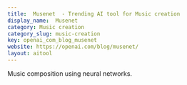 ```yaml
---
title:  Musenet  - Trending AI tool for Music creation
display_name:  Musenet 
category: Music creation
category_slug: music-creation
key: openai_com_blog_musenet
website: https://openai.com/blog/musenet/
layout: aitool
---
```


Music composition using neural networks.
